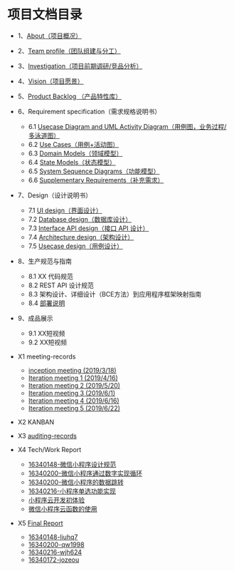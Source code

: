 # 项目文档目录

- 1、[About（项目概况）](documents/01_about.md)
- 2、[Team profile（团队组建与分工）](documents/02_team_profile.md)
- 3、[Investigation（项目前期调研/竞品分析）](documents/03_investigation.md)
- 4、[Vision（项目愿景）](documents/04_vision.md)
- 5、[Product Backlog （产品特性库）](documents/05_product_backlog.md)
- 6、Requirement specification（需求规格说明书）

  - 6.1 [Usecase Diagram and UML Activity Diagram（用例图，业务过程/多泳道图）](documents/06_1_usecase_diagram.md)
  - 6.2 [Use Cases（用例+活动图）](documents/06_2_use_cases.md)
  - 6.3 [Domain Models（领域模型）](documents/06_3_domain_models.md)
  - 6.4 [State Models（状态模型）](documents/06_4_state_models.md)
  - 6.5 [System Sequence Diagrams（功能模型）](documents/06_5_system_sequence_diagrams.md)
  - 6.6 [Supplementary Requirements（补充需求）](documents/06_6_supplementary_requirements.md)
  
- 7、Design（设计说明书）

  - 7.1 [UI design（界面设计）](documents/07_1_ui_design.md)
  - 7.2 [Database design（数据库设计）](documents/07_2_database_design.md)
  - 7.3 [Interface API design（接口 API 设计）](documents/07_3_interface_api_design.md)
  - 7.4 [Architecture design（架构设计）](documents/07_4_architecture_design.md)
  - 7.5 [Usecase design（用例设计）](documents/07_5_usecase_design.md)

- 8、生产规范与指南

  - 8.1 XX 代码规范
  - 8.2 REST API 设计规范
  - 8.3 架构设计、详细设计（BCE方法）到应用程序框架映射指南
  - 8.4 [部署说明](documents/08_1_Deployment_instructions.md)

- 9、成品展示

  - 9.1 XX短视频
  - 9.2 XX短视频

- X1 meeting-records
  - [inception meeting (2019/3/18)](meeting-records/inception_meeting.md)
  - [Iteration meeting 1 (2019/4/16)](meeting-records/first-meeting-mind.jpg)
  - [Iteration meeting 2 (2019/5/20)](meeting-records/second-meeting-mind.jpg)
  - [Iteration meeting 3 (2019/6/1)](meeting-records/third-meeting-mind.jpg)
  - [Iteration meeting 4 (2019/6/16)](meeting-records/fourh-meeting-mind.jpg)
  - [Iteration meeting 5 (2019/6/22)](meeting-records/fifth-meeting-mind.jpg)
- X2 KANBAN
- X3 [auditing-records](documents/auditing-records.md)
- X4 Tech/Work Report
  - [16340148-微信小程序设计规范](https://blog.csdn.net/RRlalala/article/details/93784329)
  - [16340200-微信小程序通过数字实现循环](https://blog.csdn.net/qw1998/article/details/93894029)
  - [16340200-微信小程序的数据跳转](https://blog.csdn.net/qw1998/article/details/93892506)
  - [16340216-小程序单选功能实现](https://blog.csdn.net/hz2217/article/details/93096020)
  - [小程序云开发初体验](https://blog.csdn.net/For_course/article/details/94363269)
  - [微信小程序云函数的使用](https://blog.csdn.net/For_course/article/details/94363371)

- X5 [Final Report](documents/final_report/final_report.md)
  - [16340148-liuhq7](documents/final_report/16340148_liuhq7.md)
  - [16340200-qw1998](documents/final_report/16340200_qw1998.md)
  - [16340216-wjh624](documents/final_report/16340216_wjh624.md)
  - [16340172-jozeou](documents/final_report/16340172_jozeou.md)

